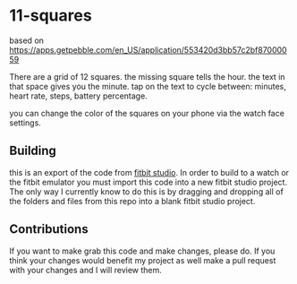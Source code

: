 # 11-squares

based on https://apps.getpebble.com/en_US/application/553420d3bb57c2bf87000059

There are a grid of 12 squares. the missing square tells the hour. the text in that space gives you the minute. tap on the text to cycle between: minutes, heart rate, steps, battery percentage.

you can change the color of the squares on  your phone via the watch face settings.

## Building
this is an export of the code from [fitbit studio](https://studio.fitbit.com). In order to build to a watch or the fitbit emulator you must import this code into a new fitbit studio project. The only way I currently know to do this is by dragging and dropping all of the folders and files from this repo into a blank fitbit studio project.

## Contributions
If you want to make grab this code and make changes, please do. If you think your changes would benefit my project as well make a pull request with your changes and I will review them.
